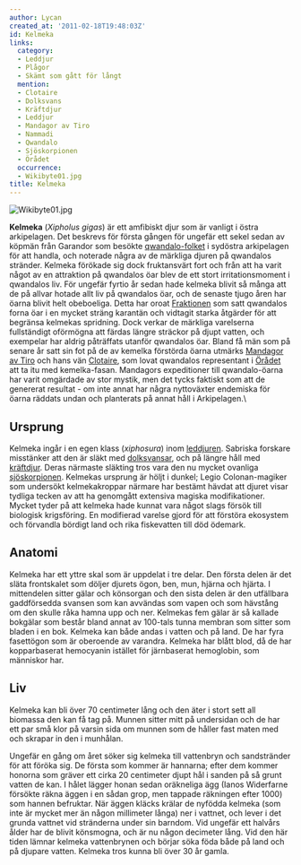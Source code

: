 ```yaml
---
author: Lycan
created_at: '2011-02-18T19:48:03Z'
id: Kelmeka
links:
  category:
  - Leddjur
  - Plågor
  - Skämt som gått för långt
  mention:
  - Clotaire
  - Dolksvans
  - Kräftdjur
  - Leddjur
  - Mandagor av Tiro
  - Nammadi
  - Qwandalo
  - Sjöskorpionen
  - Örådet
  occurrence:
  - Wikibyte01.jpg
title: Kelmeka
---
```


![][1]

**Kelmeka** (*Xipholus gigas*) är ett amfibiskt djur som är vanligt i östra arkipelagen. Det
beskrevs för första gången för ungefär ett sekel sedan av köpmän från Garandor som besökte
[qwandalo-folket] i sydöstra arkipelagen för att handla, och noterade några av de märkliga djuren på
qwandalos stränder. Kelmeka förökade sig dock fruktansvärt fort och från att ha varit något av en
attraktion på qwandalos öar blev de ett stort irritationsmoment i qwandalos liv. För ungefär fyrtio
år sedan hade kelmeka blivit så många att de på allvar hotade allt liv på qwandalos öar, och de
senaste tjugo åren har öarna blivit helt obeboeliga. Detta har oroat [Fraktionen] som satt qwandalos
forna öar i en mycket sträng karantän och vidtagit starka åtgärder för att begränsa kelmekas
spridning. Dock verkar de märkliga varelserna fullständigt oförmögna att färdas längre sträckor på
djupt vatten, och exempelar har aldrig påträffats utanför qwandalos öar. Bland få män som på senare
år satt sin fot på de av kemelka förstörda öarna utmärks [Mandagor av Tiro] och hans vän [Clotaire],
som lovat qwandalos representant i [Örådet] att ta itu med kemelka-fasan. Mandagors expeditioner
till qwandalo-öarna har varit omgärdade av stor mystik, men det tycks faktiskt som att de genererat
resultat - om inte annat har några nyttoväxter endemiska för öarna räddats undan och planterats på
annat håll i Arkipelagen.\

Ursprung
--------

Kelmeka ingår i en egen klass (*xiphosura*) inom [leddjuren]. Sabriska forskare misstänker att den
är släkt med [dolksvansar], och på längre håll med [kräftdjur]. Deras närmaste släkting tros vara
den nu mycket ovanliga [sjöskorpionen]. Kelmekas ursprung är höljt i dunkel; Legio Colonan-magiker
som undersökt kelmekakroppar närmare har bestämt hävdat att djuret visar tydliga tecken av att ha
genomgått extensiva magiska modifikationer. Mycket tyder på att kelmeka hade kunnat vara något slags
försök till biologisk krigsföring. En modifierad varelse gjord för att förstöra ekosystem och
förvandla bördigt land och rika fiskevatten till död ödemark.

Anatomi
-------

Kelmeka har ett yttre skal som är uppdelat i tre delar. Den första delen är det släta frontskalet
som döljer djurets ögon, ben, mun, hjärna och hjärta. I mittendelen sitter gälar och könsorgan och
den sista delen är den utfällbara gaddförsedda svansen som kan avvändas som vapen och som hävstång
om den skulle råka hamna upp och ner. Kelmekas fem gälar är så kallade bokgälar som består bland
annat av 100-tals tunna membran som sitter som bladen i en bok. Kelmeka kan både andas i vatten och
på land. De har fyra fasettögon som är oberoende av varandra. Kelmeka har blått blod, då de har
kopparbaserat hemocyanin istället för järnbaserat hemoglobin, som människor har.

Liv
---

Kelmeka kan bli över 70 centimeter lång och den äter i stort sett all biomassa den kan få tag på.
Munnen sitter mitt på undersidan och de har ett par små klor på varsin sida om munnen som de håller
fast maten med och skrapar in den i munhålan.

Ungefär en gång om året söker sig kelmeka till vattenbryn och sandstränder för att föröka sig. De
första som kommer är hannarna; efter dem kommer honorna som gräver ett cirka 20 centimeter djupt hål
i sanden på så grunt vatten de kan. I hålet lägger honan sedan oräkneliga ägg (Ianos Widerfarne
försökte räkna äggen i en sådan grop, men tappade räkningen efter 1000) som hannen befruktar. När
äggen kläcks krälar de nyfödda kelmeka (som inte är mycket mer än någon millimeter långa) ner i
vattnet, och lever i det grunda vattnet vid stränderna under sin barndom. Vid ungefär ett halvårs
ålder har de blivit könsmogna, och är nu någon decimeter lång. Vid den här tiden lämnar kelmeka
vattenbrynen och börjar söka föda både på land och på djupare vatten. Kelmeka tros kunna bli över 30
år gamla.

  [1]: Wikibyte01.jpg "Wikibyte01.jpg"
  [qwandalo-folket]: Qwandalo
  [Fraktionen]: Nammadi
  [Mandagor av Tiro]: Mandagor_av_Tiro
  [Clotaire]: Clotaire
  [Örådet]: Örådet
  [leddjuren]: Leddjur
  [dolksvansar]: Dolksvans
  [kräftdjur]: Kräftdjur
  [sjöskorpionen]: Sjöskorpionen